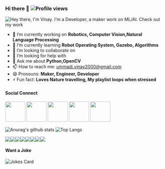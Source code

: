 ### Hi there 👋       ![Profile views](https://gpvc.arturio.dev/ummadiviany)
![Hey there, I'm Vinay. I'm a Developer, a maker work on ML/AI. Check out my work](https://github.com/ummadiviany/ummadiviany/blob/master/bio.gif)

- 🔭 I’m currently working on **Robotics, Computer Vision,Natural Language Processing** 
- 🌱 I’m currently learning **Robot Operating System, Gazebo, Algorithms**
- 👯 I’m looking to collaborate on 
- 🤔 I’m looking for help with 
- 💬 Ask me about **Python,OpenCV**
- 📫 How to reach me: ummadi.vinay2000@gmail.com
- 😄 Pronouns: **Maker, Engineer, Developer**
- ⚡ Fun fact: **Loves Nature travelling, My playlist loops when stressed**


#### Social Connect
<p align="left">
<a href= "https://www.linkedin.com/in/ummadivinay/"><img height="64" width="64" src="https://simpleicons.org/icons/linkedin.svg" /></a>
<a href= "https://twitter.com/ummadi_vinay"><img height="64" width="64" src="https://simpleicons.org/icons/twitter.svg" /></a>
<a href ="https://github.com/ummadiviany"><img height="64" width="64" src="https://simpleicons.org/icons/github.svg" /></a>
<a href ="ummadi.vinay2000@gmail.com"><img height="64" width="64" src="https://simpleicons.org/icons/gmail.svg" /></a>
<a href ="https://facebook.com/ummadivinay2000"><img height="64" width="64" src="https://simpleicons.org/icons/facebook.svg" /></a>
</p>

<!--- 
[Visitor Count](https : //profile-counter.glitch.me/ummadiviany/count.svg) %
<img src="https://github-readme-linkedin.vercel.app/[METHOD]?username=[ummadivinay]"/>
**ummadiviany/ummadiviany** is a ✨ _special_ ✨ repository because its `README.md` (this file) appears on your GitHub profile.
https://vb1z0.csb.app/
https://github.com/ummadiviany/ummadiviany/blob/master/intro.gif
https://vb1z0.csb.app/

--->

![Anurag's github stats](https://github-readme-stats.vercel.app/api?username=ummadiviany&show_icons=true&theme=dracula)
![Top Langs](https://github-readme-stats.vercel.app/api/top-langs/?username=ummadiviany)



<img src="https://img.shields.io/badge/markdown-%23000000.svg?&style=for-the-badge&logo=markdown&logoColor=white"/><img src="https://img.shields.io/badge/c%23%20-%23239120.svg?&style=for-the-badge&logo=c-sharp&logoColor=white"/><img src="https://img.shields.io/badge/python%20-%2314354C.svg?&style=for-the-badge&logo=python&logoColor=white"/><img src="https://img.shields.io/badge/css3%20-%231572B6.svg?&style=for-the-badge&logo=css3&logoColor=white"/><img src="https://img.shields.io/badge/html5%20-%23E34F26.svg?&style=for-the-badge&logo=html5&logoColor=white"/><img src="https://img.shields.io/badge/flask%20-%23000.svg?&style=for-the-badge&logo=flask&logoColor=white"/><img src="https://img.shields.io/badge/github%20-%23121011.svg?&style=for-the-badge&logo=github&logoColor=white"/><img src="https://img.shields.io/badge/mysql-%2300f.svg?&style=for-the-badge&logo=mysql&logoColor=white"/>

#### Want a Joke
<img src="https://readme-jokes.vercel.app/api" alt="Jokes Card" />

